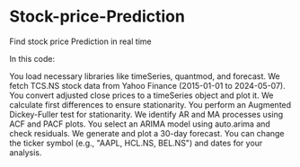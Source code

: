 # Stock-price-Prediction
Find stock price Prediction in real time

In this code:

You load necessary libraries like timeSeries, quantmod, and forecast.
We fetch TCS.NS stock data from Yahoo Finance (2015-01-01 to 2024-05-07).
You convert adjusted close prices to a timeSeries object and plot it.
We calculate first differences to ensure stationarity.
You perform an Augmented Dickey-Fuller test for stationarity.
We identify AR and MA processes using ACF and PACF plots.
You select an ARIMA model using auto.arima and check residuals.
We generate and plot a 30-day forecast.
You can change the ticker symbol (e.g., "AAPL, HCL.NS, BEL.NS") and dates for your analysis.
